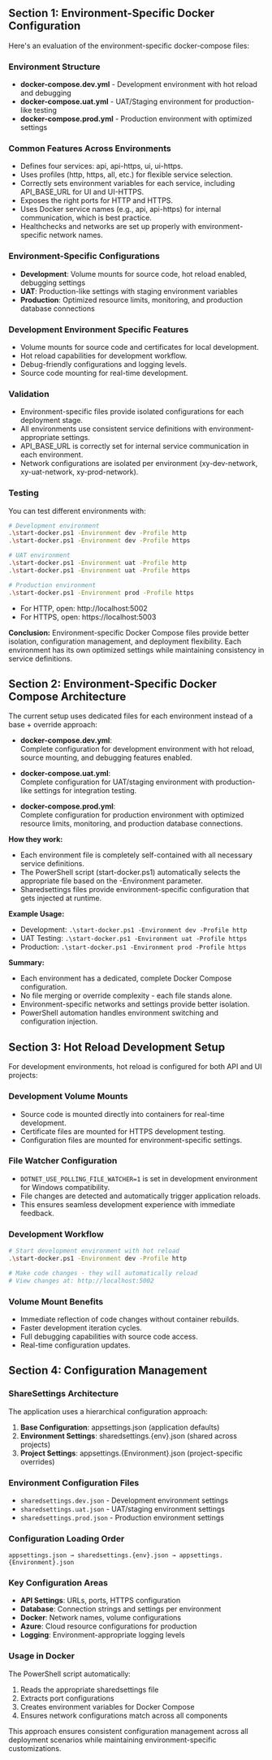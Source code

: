## Section 1: Environment-Specific Docker Configuration

Here's an evaluation of the environment-specific docker-compose files:

### Environment Structure
- **docker-compose.dev.yml** - Development environment with hot reload and debugging
- **docker-compose.uat.yml** - UAT/Staging environment for production-like testing  
- **docker-compose.prod.yml** - Production environment with optimized settings

### Common Features Across Environments
- Defines four services: api, api-https, ui, ui-https.
- Uses profiles (http, https, all, etc.) for flexible service selection.
- Correctly sets environment variables for each service, including API_BASE_URL for UI and UI-HTTPS.
- Exposes the right ports for HTTP and HTTPS.
- Uses Docker service names (e.g., api, api-https) for internal communication, which is best practice.
- Healthchecks and networks are set up properly with environment-specific network names.

### Environment-Specific Configurations
- **Development**: Volume mounts for source code, hot reload enabled, debugging settings
- **UAT**: Production-like settings with staging environment variables
- **Production**: Optimized resource limits, monitoring, and production database connections

### Development Environment Specific Features
- Volume mounts for source code and certificates for local development.
- Hot reload capabilities for development workflow.
- Debug-friendly configurations and logging levels.
- Source code mounting for real-time development.

### Validation
- Environment-specific files provide isolated configurations for each deployment stage.
- All environments use consistent service definitions with environment-appropriate settings.
- API_BASE_URL is correctly set for internal service communication in each environment.
- Network configurations are isolated per environment (xy-dev-network, xy-uat-network, xy-prod-network).

### Testing
You can test different environments with:
```sh
# Development environment
.\start-docker.ps1 -Environment dev -Profile http
.\start-docker.ps1 -Environment dev -Profile https

# UAT environment  
.\start-docker.ps1 -Environment uat -Profile http
.\start-docker.ps1 -Environment uat -Profile https

# Production environment
.\start-docker.ps1 -Environment prod -Profile https
```
- For HTTP, open: http://localhost:5002
- For HTTPS, open: https://localhost:5003

**Conclusion:**
Environment-specific Docker Compose files provide better isolation, configuration management, and deployment flexibility. Each environment has its own optimized settings while maintaining consistency in service definitions.

## Section 2: Environment-Specific Docker Compose Architecture

The current setup uses dedicated files for each environment instead of a base + override approach:

- **docker-compose.dev.yml**:  
  Complete configuration for development environment with hot reload, source mounting, and debugging features enabled.

- **docker-compose.uat.yml**:  
  Complete configuration for UAT/staging environment with production-like settings for integration testing.

- **docker-compose.prod.yml**:  
  Complete configuration for production environment with optimized resource limits, monitoring, and production database connections.

**How they work:**  
- Each environment file is completely self-contained with all necessary service definitions.
- The PowerShell script (start-docker.ps1) automatically selects the appropriate file based on the -Environment parameter.
- Sharedsettings files provide environment-specific configuration that gets injected at runtime.

**Example Usage:**  
- Development: `.\start-docker.ps1 -Environment dev -Profile http`
- UAT Testing: `.\start-docker.ps1 -Environment uat -Profile https`
- Production: `.\start-docker.ps1 -Environment prod -Profile https`

**Summary:**  
- Each environment has a dedicated, complete Docker Compose configuration.
- No file merging or override complexity - each file stands alone.
- Environment-specific networks and settings provide better isolation.
- PowerShell automation handles environment switching and configuration injection.

## Section 3: Hot Reload Development Setup

For development environments, hot reload is configured for both API and UI projects:

### Development Volume Mounts
- Source code is mounted directly into containers for real-time development.
- Certificate files are mounted for HTTPS development testing.
- Configuration files are mounted for environment-specific settings.

### File Watcher Configuration
- `DOTNET_USE_POLLING_FILE_WATCHER=1` is set in development environment for Windows compatibility.
- File changes are detected and automatically trigger application reloads.
- This ensures seamless development experience with immediate feedback.

### Development Workflow
```sh
# Start development environment with hot reload
.\start-docker.ps1 -Environment dev -Profile http

# Make code changes - they will automatically reload
# View changes at: http://localhost:5002
```

### Volume Mount Benefits
- Immediate reflection of code changes without container rebuilds.
- Faster development iteration cycles.
- Full debugging capabilities with source code access.
- Real-time configuration updates.

## Section 4: Configuration Management

### ShareSettings Architecture
The application uses a hierarchical configuration approach:

1. **Base Configuration**: appsettings.json (application defaults)
2. **Environment Settings**: sharedsettings.{env}.json (shared across projects)  
3. **Project Settings**: appsettings.{Environment}.json (project-specific overrides)

### Environment Configuration Files
- `sharedsettings.dev.json` - Development environment settings
- `sharedsettings.uat.json` - UAT/staging environment settings  
- `sharedsettings.prod.json` - Production environment settings

### Configuration Loading Order
```
appsettings.json → sharedsettings.{env}.json → appsettings.{Environment}.json
```

### Key Configuration Areas
- **API Settings**: URLs, ports, HTTPS configuration
- **Database**: Connection strings and settings per environment
- **Docker**: Network names, volume configurations
- **Azure**: Cloud resource configurations for production
- **Logging**: Environment-appropriate logging levels

### Usage in Docker
The PowerShell script automatically:
1. Reads the appropriate sharedsettings file
2. Extracts port configurations
3. Creates environment variables for Docker Compose
4. Ensures network configurations match across all components

This approach ensures consistent configuration management across all deployment scenarios while maintaining environment-specific customizations.
